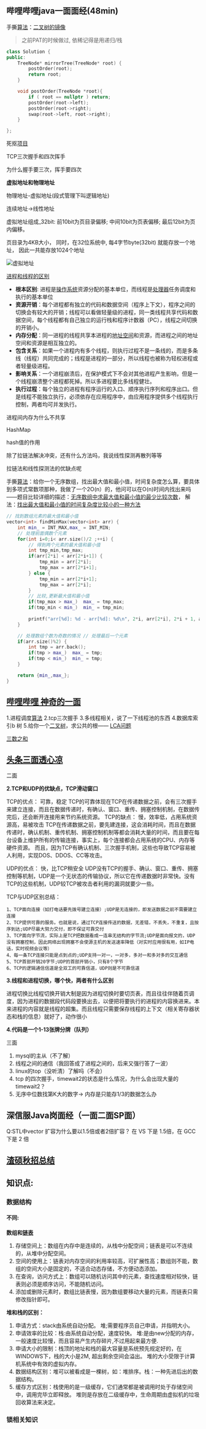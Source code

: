 ## 哔哩哔哩java一面面经(48min)

手撕[算法]()：[二叉树的镜像]() 

> 之前PAT的时候做过, 依稀记得是用递归/栈

```cpp
class Solution {
public:
    TreeNode* mirrorTree(TreeNode* root) {
        postOrder(root);
        return root;
    }

    void postOrder(TreeNode *root){
        if ( root == nullptr ) return;
        postOrder(root->left);
        postOrder(root->right);
        swap(root->left, root->right);
    }

};
```



 死抠[项目]() 



 TCP三次握手和四次挥手 



 为什么握手要三次，挥手要四次 



 **虚拟地址和物理地址** 

物理地址-虚拟地址(段式管理下叫逻辑地址)

连续地址->线性地址

虚拟地址组成_32bit:  前10bit为页目录偏移; 中间10bit为页表偏移; 最后12bit为页内偏移。

页目录为4KB大小， 同时，在32位系统中, 每4字节byte(32bit) 就能存放一个地址， 因此一共能存放1024个地址

![虚拟地址](G:\CodingRecord\docs\faceExp\pics\虚拟地址.jpg)



[ 进程和线程的区别 ](https://www.yebaike.com/13/202008/447177.html)

- **根本区别**: 进程是<u>操作系统</u>资源分配的基本单位，而线程是<u>处理器</u>任务调度和执行的基本单位
- **资源开销**：每个进程都有独立的代码和数据空间（程序上下文），程序之间的切换会有较大的开销；线程可以看做轻量级的进程，同一类线程共享代码和数据空间，每个线程都有自己独立的运行栈和程序计数器（PC），线程之间切换的开销小。
- **内存分配**：同一进程的线程共享本进程的<u>地址空间</u>和资源，而进程之间的地址空间和资源是相互独立的。
- **包含关系**：如果一个进程内有多个线程，则执行过程不是一条线的，而是多条线（线程）共同完成的；线程是进程的一部分，所以线程也被称为轻权进程或者轻量级进程。
- **影响关系**：一个进程崩溃后，在保护模式下不会对其他进程产生影响，但是一个线程崩溃整个进程都死掉。所以多进程要比多线程健壮。
- **执行过程**：每个独立的进程有程序运行的入口、顺序执行序列和程序出口。但是线程不能独立执行，必须依存在应用程序中，由应用程序提供多个线程执行控制，两者均可并发执行。

 进程间内存为什么不共享 



 HashMap 



 hash值的作用 



 除了拉链法解决冲突，还有什么方法吗，我说线性探测再散列等等 



 拉链法和线性探测法的优缺点呢 



 手撕[算法]()：给你一个无序数组，找出最大值和最小值，时间复杂度怎么算，要具体到多项式常数项那种，我做了一个2O(n）的，他问可以在O(n)时间内找出来吗——题目比较详细的描述：[无序数组中求最大值和最小值的最少比较次数](https://www.cnblogs.com/hugochen1024/p/12570824.html)， 解法：[找出最大值和最小值的时间复杂度比较小的一种方法](https://blog.csdn.net/xumesang/article/details/45072281)

```cpp
// 找到数组元素的最大值和最小值 
vector<int> findMinMax(vector<int> arr) {
    int min_ = INT_MAX,max_ = INT_MIN;
    // 处理前面偶数个元素
    for(int i=0;i< arr.size()/2 ;++i) {
        // 得到两个元素的最大值和最小值
        int tmp_min,tmp_max;
        if(arr[2*i] < arr[2*i+1]) {
            tmp_min = arr[2*i];
            tmp_max = arr[2*i+1];
        } else {
            tmp_min = arr[2*i+1];
            tmp_max = arr[2*i];
        }
        // 比较,更新最大值和最小值
        if(tmp_max > max_)  max_ = tmp_max;
        if(tmp_min < min_)  min_ = tmp_min;
        
        printf("arr[%d]: %d - arr[%d]: %d\n", 2*i, arr[2*i], 2*i + 1, arr[2*i+1]);
    }

    // 处理数组个数为奇数的情况 // 处理最后一个元素
    if(arr.size()%2) {
        int tmp = arr.back();
        if(tmp > max_)  max_ = tmp;
        if(tmp < min_)  min_ = tmp;
    }

    return {min_,max_};
}
```

## [哔哩哔哩 神奇的一面](https://www.nowcoder.com/discuss/129144?type=post&order=time&pos=&page=1&channel=1009&source_id=search_post&subType=2)

1.进程调度[算法](https://www.nowcoder.com/jump/super-jump/word?word=算法) 
2.tcp三次握手 
3.多线程相关，说了一下线程池的东西 
4.数据库索引b 树 
5.给你一个[二叉树](https://www.nowcoder.com/jump/super-jump/word?word=二叉树)，求公共的根—— [LCA问题](https://leetcode-cn.com/problems/er-cha-shu-de-zui-jin-gong-gong-zu-xian-lcof/solution/mian-shi-ti-68-ii-er-cha-shu-de-zui-jin-gong-gon-7/)

[三数之和](https://leetcode-cn.com/problems/3sum/solution/san-shu-zhi-he-by-leetcode-solution/)

## [头条三面透心凉](https://www.nowcoder.com/discuss/109937?source_id=profile_create&channel=1009)

二面

**2.TCP和UDP的优缺点，TCP滑动窗口**

TCP的优点： 可靠，稳定 TCP的可靠体现在TCP在传递数据之前，会有三次握手来建立连接，而且在数据传递时，有确认、窗口、重传、拥塞控制机制，在数据传完后，还会断开连接用来节约系统资源。 TCP的缺点： 慢，效率低，占用系统资源高，易被攻击 TCP在传递数据之前，要先建连接，这会消耗时间，而且在数据传递时，确认机制、重传机制、拥塞控制机制等都会消耗大量的时间，而且要在每台设备上维护所有的传输连接，事实上，每个连接都会占用系统的CPU、内存等硬件资源。 而且，因为TCP有确认机制、三次握手机制，这些也导致TCP容易被人利用，实现DOS、DDOS、CC等攻击。

UDP的优点： 快，比TCP稍安全 UDP没有TCP的握手、确认、窗口、重传、拥塞控制等机制，UDP是一个无状态的传输协议，所以它在传递数据时非常快。没有TCP的这些机制，UDP较TCP被攻击者利用的漏洞就要少一些。

TCP与UDP区别总结：

```
1、TCP面向连接（如打电话要先拨号建立连接）;UDP是无连接的，即发送数据之前不需要建立连接
2、TCP提供可靠的服务。也就是说，通过TCP连接传送的数据，无差错，不丢失，不重复，且按序到达;UDP尽最大努力交付，即不保证可靠交付
3、TCP面向字节流，实际上是TCP把数据看成一连串无结构的字节流;UDP是面向报文的，UDP没有拥塞控制，因此网络出现拥塞不会使源主机的发送速率降低（对实时应用很有用，如IP电话，实时视频会议等）
4、每一条TCP连接只能是点到点的;UDP支持一对一，一对多，多对一和多对多的交互通信
5、TCP首部开销20字节;UDP的首部开销小，只有8个字节
6、TCP的逻辑通信信道是全双工的可靠信道，UDP则是不可靠信道
```

**3.线程和进程切换，哪个快，两者有什么区别**

进程切换比线程切换开销大制是因为进程切换时要切页表，而且往往伴随着页调度，因为进程的数据段代码段要换出去，以便把将要执行的进程的内容换进来。本来进程的内容就是线程的超集。而且线程只需要保存线程的上下文（相关寄存器状态和栈的信息）就好了，动作很小

**4.代码是一个1-13张牌分牌（队列）**



三面

1.   mysql的主从（不了解） 
2.   线程之间的通信（我回答成了进程之间的，后来又强行答了一波） 
3.   linux的top（没听清）了解吗（不会） 
4.   tcp 的四次握手，timewait2的状态是什么情况，为什么会出现大量的timewait2？ 
5.   无序中位数找第K大的数字-> 内存是只能存1/3的数据怎么办



## 深信服Java岗面经（一面二面SP面）

Q:STL中vector 扩容为什么要以1.5倍或者2倍扩容？
在 VS 下是 1.5倍，在 GCC 下是 2 倍

## [渣硕秋招总结](https://www.nowcoder.com/discuss/500250?type=post&order=time&pos=&page=1&channel=1009&source_id=search_post)







## 知识点:

### 数据结构

#### 不同: 

**数组和[链表](https://www.nowcoder.com/jump/super-jump/word?word=链表)**

1. 存储空间上：数组在内存中是连续的，从栈中分配空间；链表是可以不连续的，从堆中分配空间。
2. 空间的使用上：链表对内存空间的利用率较高，可扩展性高；数组则不能，数组的空间大小是固定的，不适合动态存储，不方便动态添加。
3. 在查询，访问方式上：数组可以随机访问其中的元素，查找速度相对较快，链表则必须是顺序访问，不能随机访问。
4. 添加或删除元素时，数组比链表慢，因为数组要移动大量的元素，而链表只需修改指针即可。

**堆和栈的区别：**

1. 申请方式：stack由系统自动分配。 堆;需要程序员自己申请，并指明大小。 
2. 申请效率的比较：栈:由系统自动分配，速度较快。 堆:是由new分配的内存，一般速度比较慢，而且容易产生内存碎片,不过用起来最方便. 
3. 申请大小的限制：栈顶的地址和栈的最大容量是系统预先规定好的，在WINDOWS下，栈的大小是2M, 超出剩余空间会溢出。 堆的大小受限于计算机系统中有效的虚拟内存。 
4. 数据结构区别：堆可以被看成是一棵树，如：堆排序。栈：一种先进后出的数据结构。 
5. 缓存方式区别：栈使用的是一级缓存，它们通常都是被调用时处于存储空间中，调用完毕立即释放。 
   堆则是存放在二级缓存中，生命周期由虚拟机的垃圾回收算法来决定。







### 锁相关知识

